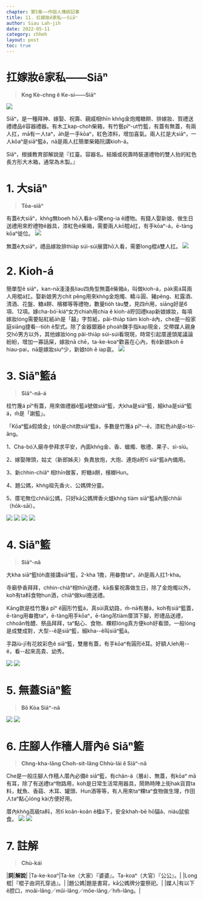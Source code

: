 ```yaml
---
chapter: 第5章——作田人傳統記事
title: 11. 扛嫁妝ê家私——Siāⁿ
author: Siau Lah-jih
date: 2022-05-11
category: chheh
layout: post
toc: true
---
```


# 扛嫁妝ê家私——Siāⁿ
> **Kng Kè-chng ê Ke-si——Siāⁿ**

![](../too5/18/178a-𣛮籃仔.jpg)

Siāⁿ，是一種拜神、嫁娶、祝壽、親戚相thīn khǹg金炮燭糖餅、排嫁妝、賀禮送禮禮品ê容器禮器。有木工kap-choh柴箱，有竹藝pīⁿ-ut竹籃，有蓋有無蓋，有兩人扛，mā有一人taⁿ，a̍h是一手kōaⁿ，紅色漆料，增加喜氣。兩人扛是大siāⁿ，一人kōaⁿ是siāⁿ籃á，nā是兩人扛簡單柴箱阮講kioh-á。

Siāⁿ，根據教育部解說是『扛臺。容器名。結婚或祝壽時裝運禮物的雙人抬的紅色長方形大木箱，通常為木製。』

# 1. 大siāⁿ
> **Tōa-siāⁿ**

有蓋ê大siāⁿ，khǹg無boeh hō͘人看á-sī驚eng-ia ê禮物。有錢人娶新娘、做生日送禮用來貯禮物ê器具，漆紅色ê柴箱，需要兩人kō͘棍á扛，有手kōaⁿ-á，ē-tàng kōaⁿ徙位。
![](../too5/18/173-𣛮.jpg)

無蓋ê大siāⁿ，禮品嫁妝排thia̍p súi-súi展寶hō͘人看，需要long棍á雙人扛。
![](../too5/18/174-𣛮.jpg)

# 2. Kioh-á

簡單型ê siāⁿ，kan-nā淺淺長liau四角型無蓋ê柴箱á，叫做kioh-á，pa̍k索á耳兩人用棍á扛。娶新娘男方chit pêng用來khǹg金炮燭、轎斗圓、豬pêng、紅露酒、清酒、花盤、糖á餅、檳榔等等禮物，數量tio̍h tàu雙，見四m̄用，siāng好是6項、12項。嫁cha-bó͘-kiáⁿ女方chiah用chia ê kioh-á貯回禮kap新娘嫁妝，每項嫁妝lóng需要貼紅紙a̍h是「囍」字剪紙，pâi-thia̍p tiàm kioh-á內，che是一般家庭siāng捷看--tio̍h ê型式。除了金器銀器ê phoa̍h鍊手指kap現金，交帶媒人親身交hō͘男方以外，其他嫁妝lóng pâi-thia̍p súi-súi看現現，時常引起厝邊頭尾議論紛紛，增加一寡話屎，嫁妝nā chē，ta-ke-koaⁿ歡喜在心內，有ê新娘koh ē hiau-pai，nā是嫁妝siuⁿ少，新娘to̍h ē iap哀。
![](../too5/18/175-𣛮.jpg)


# 3. Siāⁿ籃á
> **Siāⁿ-nâ-á**

桂竹篾á pīⁿ有蓋，用來做禮器ê籃á號做siāⁿ籃，大kha是siāⁿ籃，細kha是siāⁿ籃á，m̄是「謝籃」。

「Kōaⁿ籃á假燒金」to̍h是chit款siāⁿ籃á，多數是竹篾á pīⁿ--ē，漆紅色a̍h是o͘-tò͘-âng。

1、Cha-bó͘人廟寺參拜求平安，內面khǹg金、香、蠟燭、敬禮、果子、sì-siù。

2、嫁娶陣頭，姑丈（新郎姊夫）負責放炮，大炮、連炮á貯tī siāⁿ籃á內備用。

3、新chhin-chiâⁿ 相thīn做客，貯糖á餅，檳榔Hun。

4、題公媽，khǹg祖先香火、公媽牌分靈。

5、厝宅無位chhāi公媽，只好kā公媽牌香火爐khǹg tiàm siāⁿ籃á內服chhāi（ho̍k-sāi）。

![](../too5/18/176.jpg)
![](../too5/18/177-𣛮籃仔.jpg)
![](../too5/18/178-𣛮籃仔.jpg)
![](../too5/18/178a-𣛮籃仔.jpg)

# 4. Siāⁿ籃
> **Siāⁿ-nâ**

大kha siāⁿ籃to̍h直接講siāⁿ籃，2-kha 1擔，用畚擔taⁿ，a̍h是兩人扛1-kha。

寺廟參香拜拜，chhin-chiâⁿ相thīn送禮，kā長輩祝壽做生日，除了金炮燭以外，koh有ta料食物hun酒，chiâⁿ做kui擔送禮。

Kāng款是桂竹篾á pīⁿ ê圓形竹籃á，真súi真幼路，m̄-nā有層á，koh有siāⁿ籃蓋，ē-tàng用畚擔taⁿ，ē-tàng用手kōaⁿ，ē-tàng吊tiàm厝頂下腳，貯禮品送禮，chhoân牲醴、祭品拜拜，taⁿ點心、食物、粿粽lóng真方便koh好看頭，一般lóng是成雙成對，大型--ê是siāⁿ籃，細kha--ê叫siāⁿ籃á。

手路iù-jī有花紋彩色ê siāⁿ籃，雙層有蓋，有手kōaⁿ有圓形ê耳。好額人leh用--ê，看--起來高貴、幼秀。

![](../too5/18/179-𣛮籃.jpg)
![](../too5/18/180-𣛮籃.jpg)

# 5. 無蓋Siāⁿ籃
> **Bô Kòa Siāⁿ-nâ**

![](../too5/18/181-𣛮籃.jpg)
![](../too5/18/182-𣛮籃.jpg)

# 6. 庄腳人作穡人厝內ê Siāⁿ籃
> **Chng-kha-lâng Choh-sit-lâng Chhù-lāi ê Siāⁿ-nâ**

Che是一般庄腳人作穡人厝內必備ê siāⁿ籃，有chân-á（層á）、無蓋，有kōaⁿ mā有耳，除了有送禮taⁿ物路用，koh是日常生活常用器具，鬧熱時陣上街hak貨買ta料，魷魚、香菇、木耳、罐頭、Hun酒等等，有人用來taⁿ粿taⁿ食物做生理，作田人taⁿ點心lóng kài方便好用。

厝內khǹg高級ta料，吊tī koân-koân ê楹á下，安全khah-bē hō͘貓á、niáu鼠偷食。
![](../too5/18/183-𣛮籃.jpg)
![](../too5/18/184-擔點心.jpg)

# 7. 註解
> **Chù-kái**

|**詞**|**解說**|
|Ta-ke-koaⁿ|Ta-ke（大家）『婆婆』。Ta-koaⁿ（大官）『公公』。|
|Long棍|『棍子由洞孔穿過』。|
|題公媽|題是書寫，kā公媽牌分靈祭祀。|
|媒人|有以下ê腔口，moâi-lâng／mûi-lâng／môe-lâng／hm̂-lâng。|